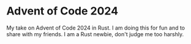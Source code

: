 # Advent of Code 2024

My take on Advent of Code 2024 in Rust. I am doing this for fun and to share with my friends.
I am a Rust newbie, don't judge me too harshly.
